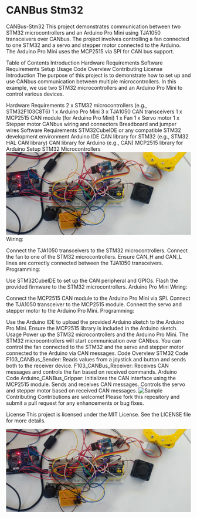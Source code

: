 # CANBus Stm32
CANBus-Stm32
This project demonstrates communication between two STM32 microcontrollers and an Arduino Pro Mini using TJA1050 transceivers over CANbus. The project involves controlling a fan connected to one STM32 and a servo and stepper motor connected to the Arduino. The Arduino Pro Mini uses the MCP2515 via SPI for CAN bus support.

Table of Contents
Introduction
Hardware Requirements
Software Requirements
Setup
Usage
Code Overview
Contributing
License
Introduction
The purpose of this project is to demonstrate how to set up and use CANbus communication between multiple microcontrollers. In this example, we use two STM32 microcontrollers and an Arduino Pro Mini to control various devices.

Hardware Requirements
2 x STM32 microcontrollers (e.g., STM32F103C8T6)
1 x Arduino Pro Mini
3 x TJA1050 CAN transceivers
1 x MCP2515 CAN module (for Arduino Pro Mini)
1 x Fan
1 x Servo motor
1 x Stepper motor
CANbus wiring and connectors
Breadboard and jumper wires
Software Requirements
STM32CubeIDE or any compatible STM32 development environment
Arduino IDE
CAN library for STM32 (e.g., STM32 HAL CAN library)
CAN library for Arduino (e.g., CAN)
MCP2515 library for Arduino
Setup
STM32 Microcontrollers
![Sample](https://github.com/Emrecanbl/CANBus-Stm32/blob/main/Foto_1.jpg?raw=true)
Wiring:

Connect the TJA1050 transceivers to the STM32 microcontrollers.
Connect the fan to one of the STM32 microcontrollers.
Ensure CAN_H and CAN_L lines are correctly connected between the TJA1050 transceivers.
Programming:

Use STM32CubeIDE to set up the CAN peripheral and GPIOs.
Flash the provided firmware to the STM32 microcontrollers.
Arduino Pro Mini
Wiring:

Connect the MCP2515 CAN module to the Arduino Pro Mini via SPI.
Connect the TJA1050 transceiver to the MCP2515 module.
Connect the servo and stepper motor to the Arduino Pro Mini.
Programming:

Use the Arduino IDE to upload the provided Arduino sketch to the Arduino Pro Mini.
Ensure the MCP2515 library is included in the Arduino sketch.
Usage
Power up the STM32 microcontrollers and the Arduino Pro Mini.
The STM32 microcontrollers will start communication over CANbus.
You can control the fan connected to the STM32 and the servo and stepper motor connected to the Arduino via CAN messages.
Code Overview
STM32 Code
F103_CANBus_Sender: Reads values from a joystick and button and sends both to the receiver device.
F103_CANBus_Receiver: Receives CAN messages and controls the fan based on received commands.
Arduino Code
Arduino_CANBus_Gripper:
Initializes the CAN interface using the MCP2515 module.
Sends and receives CAN messages.
Controls the servo and stepper motor based on received CAN messages.
![Sample](https://github.com/Emrecanbl/CANBus-Stm32/blob/main/GIF.gif?raw=true)
Contributing
Contributions are welcome! Please fork this repository and submit a pull request for any enhancements or bug fixes.

License
This project is licensed under the MIT License. See the LICENSE file for more details.


![Sample](https://github.com/Emrecanbl/CANBus-Stm32/blob/main/Foto_1.jpg?raw=true)
